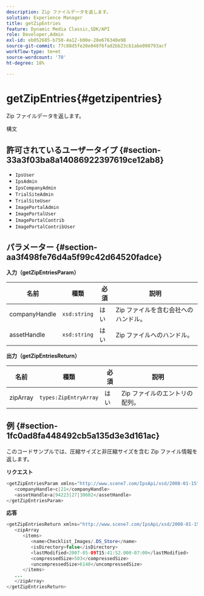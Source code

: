 ```yaml
---
description: Zip ファイルデータを返します。
solution: Experience Manager
title: getZipEntries
feature: Dynamic Media Classic,SDK/API
role: Developer,Admin
exl-id: eb052685-b750-4a12-b00e-28e676340e98
source-git-commit: 77c88d5fe20e048f6fad2bb23cb1abe090793acf
workflow-type: tm+mt
source-wordcount: '70'
ht-degree: 18%

---
```


# getZipEntries{#getzipentries}

Zip ファイルデータを返します。

構文

## 許可されているユーザータイプ {#section-33a3f03ba8a14086922397619ce12ab8}

* `IpsUser`
* `IpsAdmin`
* `IpsCompanyAdmin`
* `TrialSiteAdmin`
* `TrialSiteUser`
* `ImagePortalAdmin`
* `ImagePortalUser`
* `ImagePortalContrib`
* `ImagePortalContribUser`

## パラメーター {#section-aa3f498fe76d4a5f99c42d64520fadce}

**入力（getZipEntriesParam）**

| 名前 | 種類 | 必須 | 説明 |
|---|---|---|---|
| companyHandle | `xsd:string` | はい | Zip ファイルを含む会社へのハンドル。 |
| assetHandle | `xsd:string` | はい | Zip ファイルへのハンドル。 |

**出力（getZipEntriesReturn）**

| 名前 | 種類 | 必須 | 説明 |
|---|---|---|---|
| zipArray | `types:ZipEntryArray` | はい | Zip ファイルのエントリの配列。 |

## 例 {#section-1fc0ad8fa448492cb5a135d3e3d161ac}

このコードサンプルでは、圧縮サイズと非圧縮サイズを含む Zip ファイル情報を返します。

**リクエスト**

```java
<getZipEntriesParam xmlns="http://www.scene7.com/IpsApi/xsd/2008-01-15">
   <companyHandle>c|21</companyHandle>
   <assetHandle>a|94223|27|30602</assetHandle>
</getZipEntriesParam>
```

**応答**

```java
<getZipEntriesReturn xmlns="http://www.scene7.com/IpsApi/xsd/2008-01-15">
   <zipArray
      <items>
         <name>Checklist_Images/.DS_Store</name>
         <isDirectory>false</isDirectory>
         <lastModified>2007-05-09T15:41:52.000-07:00</lastModified>
         <compressedSize>503</compressedSize>
         <uncompressedSize>6148</uncompressedSize>
      </items>
   ...
   </zipArray>
</getZipEntriesReturn>
```
